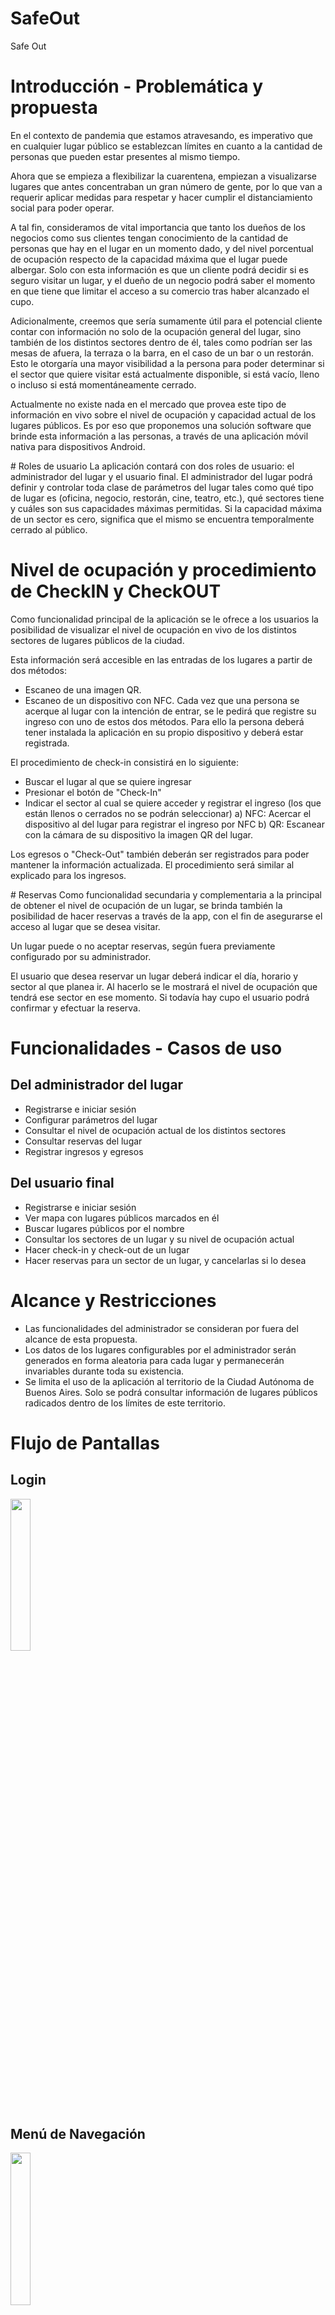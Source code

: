 # SafeOut
Safe Out

# Introducción - Problemática y propuesta
En el contexto de pandemia que estamos atravesando, es imperativo que en cualquier lugar público se establezcan límites en cuanto a la cantidad de personas que pueden estar presentes al mismo tiempo.

Ahora que se empieza a flexibilizar la cuarentena, empiezan a visualizarse lugares que antes concentraban un gran número de gente, por lo que van a requerir aplicar medidas para respetar y hacer cumplir el distanciamiento social para poder operar.

A tal fin, consideramos de vital importancia que tanto los dueños de los negocios como sus clientes tengan conocimiento de la cantidad de personas que hay en el lugar en un momento dado, y del nivel porcentual de ocupación respecto de la capacidad máxima que el lugar puede albergar. Solo con esta información es que un cliente podrá decidir si es seguro visitar un lugar, y el dueño de un negocio podrá saber el momento en que tiene que limitar el acceso a su comercio tras haber alcanzado el cupo.

Adicionalmente, creemos que sería sumamente útil para el potencial cliente contar con información no solo de la ocupación general del lugar, sino también de los distintos sectores dentro de él, tales como podrían ser las mesas de afuera, la terraza o la barra, en el caso de un bar o un restorán. Esto le otorgaría una mayor visibilidad a la persona para poder determinar si el sector que quiere visitar está actualmente disponible, si está vacío, lleno o incluso si está momentáneamente cerrado.

Actualmente no existe nada en el mercado que provea este tipo de información en vivo sobre el nivel de ocupación y capacidad actual de los lugares públicos. Es por eso que proponemos una solución software que brinde esta información a las personas, a través de una aplicación móvil nativa para dispositivos Android.

# Roles de usuario
La aplicación contará con dos roles de usuario: el administrador del lugar y el usuario final. 
El administrador del lugar podrá definir y controlar toda clase de parámetros del lugar tales como qué tipo de lugar es (oficina, negocio, restorán, cine, teatro, etc.), qué sectores tiene y cuáles son sus capacidades máximas permitidas. Si la capacidad máxima de un sector es cero, significa que el mismo se encuentra temporalmente cerrado al público.

# Nivel de ocupación y procedimiento de CheckIN y CheckOUT
Como funcionalidad principal de la aplicación se le ofrece a los usuarios la posibilidad de visualizar el nivel de ocupación en vivo de los distintos sectores de lugares públicos de la ciudad.

Esta información será accesible en las entradas de los lugares a partir de dos métodos:
- Escaneo de una imagen QR.
- Escaneo de un dispositivo con NFC. 
Cada vez que una persona se acerque al lugar con la intención de entrar, se le pedirá que registre su ingreso con uno de estos dos métodos. Para ello la persona deberá tener instalada la aplicación en su propio dispositivo y deberá estar registrada. 

El procedimiento de check-in consistirá en lo siguiente:

- Buscar el lugar al que se quiere ingresar
- Presionar el botón de "Check-In"
- Indicar el sector al cual se quiere acceder y registrar el ingreso (los que están llenos o cerrados no se podrán seleccionar)
    a) NFC: Acercar el dispositivo al del lugar para registrar el ingreso por NFC
    b) QR: Escanear con la cámara de su dispositivo la imagen QR del lugar.

Los egresos o "Check-Out" también deberán ser registrados para poder mantener la información actualizada. 
El procedimiento será similar al explicado para los ingresos.

# Reservas
Como funcionalidad secundaria y complementaria a la principal de obtener el nivel de ocupación de un lugar, se brinda también la posibilidad de hacer reservas a través de la app, con el fin de asegurarse el acceso al lugar que se desea visitar.

Un lugar puede o no aceptar reservas, según fuera previamente configurado por su administrador.

El usuario que desea reservar un lugar deberá indicar el día, horario y sector al que planea ir. Al hacerlo se le mostrará el nivel de ocupación que tendrá ese sector en ese momento. Si todavía hay cupo el usuario podrá confirmar y efectuar la reserva.

# Funcionalidades - Casos de uso
## Del administrador del lugar
- Registrarse e iniciar sesión
- Configurar parámetros del lugar
- Consultar el nivel de ocupación actual de los distintos sectores
- Consultar reservas del lugar
- Registrar ingresos y egresos

## Del usuario final
- Registrarse e iniciar sesión
- Ver mapa con lugares públicos marcados en él
- Buscar lugares públicos por el nombre
- Consultar los sectores de un lugar y su nivel de ocupación actual
- Hacer check-in y check-out de un lugar
- Hacer reservas para un sector de un lugar, y cancelarlas si lo desea

# Alcance y Restricciones
- Las funcionalidades del administrador se consideran por fuera del alcance de esta propuesta. 
- Los datos de los lugares configurables por el administrador serán generados en forma aleatoria para cada lugar y permanecerán invariables durante toda su existencia.
- Se limita el uso de la aplicación al territorio de la Ciudad Autónoma de Buenos Aires. Solo se podrá consultar información de lugares públicos radicados dentro de los límites de este territorio.

# Flujo de Pantallas

## Login
<img src="readme-assets/1-login.png" width="25%">


## Menú de Navegación
<img src="readme-assets/2-menu.png" width="25%">

## Home 
<p float="left">
<img src="readme-assets/3-home-a.png" width="25%">
<img src="readme-assets/3-home-b.png" width="25%">
</p>

## Mapa de lugares 
<p float="left">
<img src="readme-assets/4-map.png" width="25%">
<img src="readme-assets/4-map-a.png" width="25%">
</p>

## Detalle de lugar
<img src="readme-assets/5-place-detail.png" width="25%">

## Buscar lugares

## Check IN
### QR
<p float="left">
<img src="readme-assets/7-checkin-qr.png" width="20%">
<img src="readme-assets/7-checkin-qr-detail.png" width="20%">
<img src="readme-assets/7-checkin-qr-success.png" width="20%">
</p>

### NFC
<p float="left">
<img src="readme-assets/7-checkin-nfc.png" width="20%">
<img src="readme-assets/7-checkin-nfc-detail.png" width="20%">
<img src="readme-assets/7-checkin-nfc-success.png" width="20%">
</p>

## Check OUT
### QR
<p float="left">
<img src="readme-assets/7-checkout-qr.png" width="20%">
<img src="readme-assets/7-checkout-qr-success.png" width="20%">
</p>

### NFC
<p float="left">
<img src="readme-assets/7-checkout-nfc.png" width="20%">
<img src="readme-assets/7-checkout-nfc-success.png" width="20%">
</p>

## Errores Checkin / Checkout

<p float="left">
<img src="readme-assets/7-checkin-qr-error.png" width="20%">
<img src="readme-assets/7-checkin-qr-error-2.png" width="20%">
<img src="readme-assets/7-checkout-qr-error.png" width="20%">
</p>


## Ver info
### QR
<p float="left">
<img src="readme-assets/8-info.png" width="20%">
<img src="readme-assets/8-info-detail.png" width="20%">
</p>

## Reservas
<p float="left">
<img src="readme-assets/9-reservation-1.png" width="20%">
<img src="readme-assets/9-reservation-2.png" width="20%">
<img src="readme-assets/9-reservation-3.png" width="20%">
</p>

<p float="left">
<img src="readme-assets/9-reservation-4.png" width="20%">
<img src="readme-assets/9-reservation-5.png" width="20%">
<img src="readme-assets/9-reservation-6.png" width="20%">
</p>

<p float="left">
<img src="readme-assets/9-reservation-7.png" width="20%">
<img src="readme-assets/9-reservation-8.png" width="20%">
<img src="readme-assets/9-reservation-9.png" width="20%">
</p>

# Próxima Release
